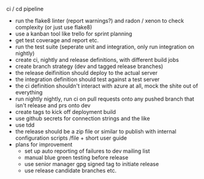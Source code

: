 ci / cd pipeline

- run the flake8 linter (report warnings?) and radon / xenon to check complexity (or just use flake8)
- use a kanban tool like trello for sprint planning
- get test coverage and report etc.
- run the test suite (seperate unit and integration, only run integration on nightly)
- create ci, nightly and release definitions, with different build jobs
- create branch strategy (dev and tagged release branches)
- the release deifinition should deploy to the actual server
- the integration definition should test against a test server
- the ci definition shouldn't interact with azure at all, mock the shite out of everything
- run nightly nightly, run ci on pull requests onto any pushed branch that isn't release and prs onto dev
- create tags to kick off deployment build
- use github secrets for connection strings and the like
- use tdd
- the release should be a zip file or similar to publish with internal configuration scripts /file + short user guide 
- plans for improvement 
	- set up auto reporting of failures to dev mailing list
	- manual blue green testing before release
	- use senior manager gpg signed tag to initiate release
	- use release candidate branches etc.